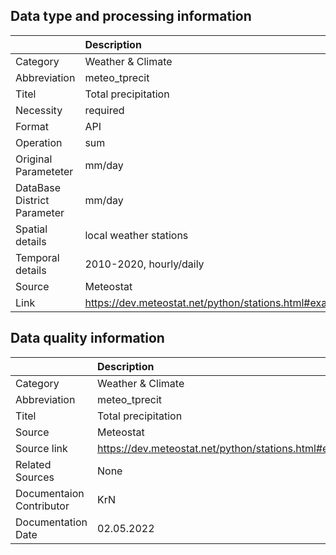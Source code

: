## Data type and processing information 

|                             | Description                                            |
|:----------------------------|:-------------------------------------------------------|
| Category                    | Weather & Climate                                      |
| Abbreviation                | meteo_tprecit                                          |
| Titel                       | Total precipitation                                    |
| Necessity                   | required                                               |
| Format                      | API                                                    |
| Operation                   | sum                                                    |
| Original Parameteter        | mm/day                                                 |
| DataBase District Parameter | mm/day                                                 |
| Spatial details             | local weather stations                                 |
| Temporal details            | 2010-2020, hourly/daily                                |
| Source                      | Meteostat                                              |
| Link                        | https://dev.meteostat.net/python/stations.html#example |

## Data quality information 

|                          | Description                                            |
|:-------------------------|:-------------------------------------------------------|
| Category                 | Weather & Climate                                      |
| Abbreviation             | meteo_tprecit                                          |
| Titel                    | Total precipitation                                    |
| Source                   | Meteostat                                              |
| Source link              | https://dev.meteostat.net/python/stations.html#example |
| Related Sources          | None                                                   |
| Documentaion Contributor | KrN                                                    |
| Documentation Date       | 02.05.2022                                             |